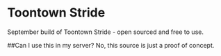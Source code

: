 # Toontown Stride
 September build of Toontown Stride - open sourced and free to use.

##Can I use this in my server?
No, this source is just a proof of concept.
